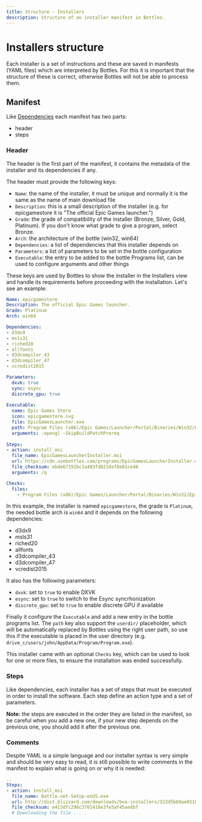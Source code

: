 ```yaml
---
title: Structure - Installers
description: Structure of an installer manifest in Bottles.
---
```


# Installers structure
Each installer is a set of instructions and these are saved in manifests 
(YAML files) which are interpreted by Bottles. For this it is important that 
the structure of these is correct, otherwise Bottles will not be able to 
process them.

## Manifest
Like [Dependencies](/dependencies/structure) each manifest has two parts:
- header
- steps

### Header
The header is the first part of the manifest, it contains the metadata of the
installer and its dependencies if any.

The header must provide the following keys:
- `Name`: the name of the installer, it must be unique and normally it is the
  same as the name of main download file
- `Description`: this is a small description of the installer (e.g. for
  epicgamestore it is "The official Epic Games launcher.")
- `Grade`: the grade of compatibility of the installer (Bronze, Silver, Gold, 
  Platinum). If you don't know what grade to give a program, select Bronze.
- `Arch`: the architecture of the bottle (win32, win64)
- `Dependencies`: a list of dependencies that this installer depends on
- `Parameters`: a list of parameters to be set in the bottle configuration
- `Executable`: the entry to be added to the bottle Programs list, can be
  used to configure arguments and other things

These keys are used by Bottles to show the installer in the Installers view
and handle its requirements before proceeding with the installation. Let's see
an example:

```yaml
Name: epicgamestore
Description: The official Epic Games launcher.
Grade: Platinum
Arch: win64

Dependencies:
- d3dx9
- msls31
- riched20
- allfonts
- d3dcompiler_43
- d3dcompiler_47
- vcredist2015

Parameters:
  dxvk: true
  sync: esync
  discrete_gpu: true
  
Executable:
  name: Epic Games Store
  icon: epicgamestore.svg
  file: EpicGamesLauncher.exe
  path: Program Files (x86)/Epic Games/Launcher/Portal/Binaries/Win32/EpicGamesLauncher.exe
  arguments: -opengl -SkipBuildPatchPrereq
  
Steps:
- action: install_msi
  file_name: EpicGamesLauncherInstaller.msi
  url: https://cdn.usebottles.com/programs/EpicGamesLauncherInstaller.msi
  file_checksum: ebde67191bc1a483fd821daf8e01ce46
  arguments: /q

Checks:
  files:
    - Program Files (x86)/Epic Games/Launcher/Portal/Binaries/Win32/EpicGamesLauncher.exe
```

In this example, the installer is named `epicgamestore`, the grade is `Platinum`, the
needed bottle arch is `win64` and it depends on the following dependencies:
- d3dx9
- msls31
- riched20
- allfonts
- d3dcompiler_43
- d3dcompiler_47
- vcredist2015

It also has the following parameters:
- `dxvk`: set to `true` to enable DXVK
- `esync`: set to `true` to switch to the Esync syncrhonization
- `discrete_gpu`: set to `true` to enable discrete GPU if available

Finally it configure the `Executable` and add a new entry in the bottle 
programs list. The `path` key also support the `userdir/` placeholder, which
will be automatically replaced by Bottles using the right user path, so use
this if the executable is placed in the user directory (e.g. 
`drive_c/users/john/AppData/Program/Program.exe`).

This installer came with an optional `Checks` key, which can be used to look
for one or more files, to ensure the installation was ended successfully.

### Steps
Like dependencies, each installer has a set of steps that must be executed
in order to install the software. Each step define an action type and a set
of parameters.

**Note:** the steps are executed in the order they are listed in the manifest,
so be careful when you add a new one, if your new step depends on the previous
one, you should add it after the previous one.

### Comments
Despite YAML is a simple language and our installer syntax is very simple and
should be very easy to read, it is still possible to write comments in the
manifest to explain what is going on or why it is needed:

```yaml
..
Steps:
- action: install_msi
  file_name: Battle.net-Setup-enUS.exe
  url: http://dist.blizzard.com/downloads/bna-installers/322d5bb9ae0318de3d4cde7641c96425/retail.1/Battle.net-Setup-enUS.exe
  file_checksum: e413dfc296c3701416e3fe5af45aedbf
  # Downloading the file . . .
```
